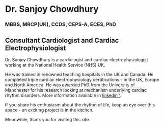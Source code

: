 # Dr. Sanjoy Chowdhury 
### MBBS, MRCP(UK), CCDS, CEPS-A, ECES, PhD
## Consultant Cardiologist and Cardiac Electrophysiologist



Dr. Sanjoy Chowdhury is a cardiologist and cardiac electrophysiologist working at the National Health Service (NHS) UK.

He was trained in renowned teaching hospitals in the UK and Canada. 
He completed triple cardiac electrophysiology certifications - in the UK, Europe and North America. 
He was awarded PhD from the University of Manchester for his research looking at mechanism underlying cardiac rhythm disorders. More information available in [linkedin™](https://www.linkedin.com/in/sanjoykumar/).

If you share his enthusiasm about the rhythm of life, keep an eye over this space - an exciting project is in the kitchen.

Meanwhile, thank you for visiting this site. 
